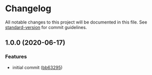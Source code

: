 # Changelog

All notable changes to this project will be documented in this file. See [standard-version](https://github.com/conventional-changelog/standard-version) for commit guidelines.

## 1.0.0 (2020-06-17)


### Features

* initial commit ([bb63295](https://github.com/JanMalch/ngx-easy-errors/commit/bb63295953ae9e628016ded7c397354d327f43ae))
